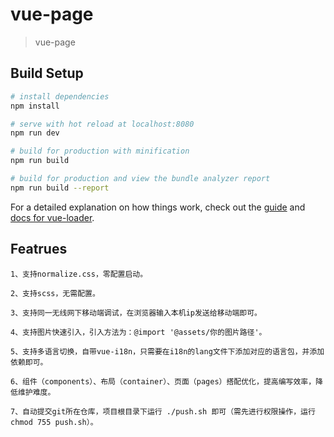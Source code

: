 # vue-page

> vue-page

## Build Setup

``` bash
# install dependencies
npm install

# serve with hot reload at localhost:8080
npm run dev

# build for production with minification
npm run build

# build for production and view the bundle analyzer report
npm run build --report
```

For a detailed explanation on how things work, check out the [guide](http://vuejs-templates.github.io/webpack/) and [docs for vue-loader](http://vuejs.github.io/vue-loader).

## Featrues

```
1、支持normalize.css，零配置启动。

2、支持scss，无需配置。

3、支持同一无线网下移动端调试，在浏览器输入本机ip发送给移动端即可。

4、支持图片快速引入，引入方法为：@import '@assets/你的图片路径'。

5、支持多语言切换，自带vue-i18n，只需要在i18n的lang文件下添加对应的语言包，并添加依赖即可。

6、组件（components）、布局（container）、页面（pages）搭配优化，提高编写效率，降低维护难度。

7、自动提交git所在仓库，项目根目录下运行 ./push.sh 即可（需先进行权限操作，运行 chmod 755 push.sh）。
```

